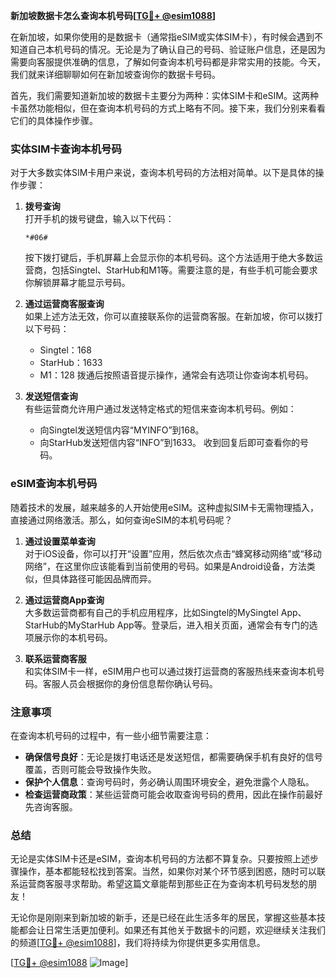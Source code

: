 **新加坡数据卡怎么查询本机号码[[TG💪+ @esim1088](https://t.me/s/esim1088)]**

在新加坡，如果你使用的是数据卡（通常指eSIM或实体SIM卡），有时候会遇到不知道自己本机号码的情况。无论是为了确认自己的号码、验证账户信息，还是因为需要向客服提供准确的信息，了解如何查询本机号码都是非常实用的技能。今天，我们就来详细聊聊如何在新加坡查询你的数据卡号码。

首先，我们需要知道新加坡的数据卡主要分为两种：实体SIM卡和eSIM。这两种卡虽然功能相似，但在查询本机号码的方式上略有不同。接下来，我们分别来看看它们的具体操作步骤。

### 实体SIM卡查询本机号码

对于大多数实体SIM卡用户来说，查询本机号码的方法相对简单。以下是具体的操作步骤：

1. **拨号查询**  
   打开手机的拨号键盘，输入以下代码：
   ```
   *#06#
   ```
   按下拨打键后，手机屏幕上会显示你的本机号码。这个方法适用于绝大多数运营商，包括Singtel、StarHub和M1等。需要注意的是，有些手机可能会要求你解锁屏幕才能显示号码。

2. **通过运营商客服查询**  
   如果上述方法无效，你可以直接联系你的运营商客服。在新加坡，你可以拨打以下号码：
   - Singtel：168
   - StarHub：1633
   - M1：128
   拨通后按照语音提示操作，通常会有选项让你查询本机号码。

3. **发送短信查询**  
   有些运营商允许用户通过发送特定格式的短信来查询本机号码。例如：
   - 向Singtel发送短信内容“MYINFO”到168。
   - 向StarHub发送短信内容“INFO”到1633。
   收到回复后即可查看你的号码。

### eSIM查询本机号码

随着技术的发展，越来越多的人开始使用eSIM。这种虚拟SIM卡无需物理插入，直接通过网络激活。那么，如何查询eSIM的本机号码呢？

1. **通过设置菜单查询**  
   对于iOS设备，你可以打开“设置”应用，然后依次点击“蜂窝移动网络”或“移动网络”，在这里你应该能看到当前使用的号码。如果是Android设备，方法类似，但具体路径可能因品牌而异。

2. **通过运营商App查询**  
   大多数运营商都有自己的手机应用程序，比如Singtel的MySingtel App、StarHub的MyStarHub App等。登录后，进入相关页面，通常会有专门的选项展示你的本机号码。

3. **联系运营商客服**  
   和实体SIM卡一样，eSIM用户也可以通过拨打运营商的客服热线来查询本机号码。客服人员会根据你的身份信息帮你确认号码。

### 注意事项

在查询本机号码的过程中，有一些小细节需要注意：

- **确保信号良好**：无论是拨打电话还是发送短信，都需要确保手机有良好的信号覆盖，否则可能会导致操作失败。
- **保护个人信息**：查询号码时，务必确认周围环境安全，避免泄露个人隐私。
- **检查运营商政策**：某些运营商可能会收取查询号码的费用，因此在操作前最好先咨询客服。

### 总结

无论是实体SIM卡还是eSIM，查询本机号码的方法都不算复杂。只要按照上述步骤操作，基本都能轻松找到答案。当然，如果你对某个环节感到困惑，随时可以联系运营商客服寻求帮助。希望这篇文章能帮到那些正在为查询本机号码发愁的朋友！

无论你是刚刚来到新加坡的新手，还是已经在此生活多年的居民，掌握这些基本技能都会让日常生活更加便利。如果还有其他关于数据卡的问题，欢迎继续关注我们的频道[[TG💪+ @esim1088](https://t.me/s/esim1088)]，我们将持续为你提供更多实用信息。

[[TG💪+ @esim1088](https://t.me/s/esim1088) ![Image](https://i.postimg.cc/4NQfJmqS/Snipaste-2025-05-13-00-14-12.png)]